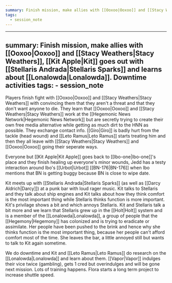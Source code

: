 ```yaml
---
summary: Finish mission, make allies with [[Ooxoo|Ooxoo]] and [[Stacy Weathers|Stacy Weathers]], [[Kit Apple|Kit]] goes out with [[Stellaris Andrada|Stellaris Sparks]] and learns about [[Lonalowda|Lonalowda]]. Downtime activities
tags:
  - session_note
---
```

---
summary: Finish mission, make allies with [[Ooxoo|Ooxoo]] and [[Stacy Weathers|Stacy Weathers]], [[Kit Apple|Kit]] goes out with [[Stellaris Andrada|Stellaris Sparks]] and learns about [[Lonalowda|Lonalowda]]. Downtime activities
tags:
    - session_note
---
Players finish fight with [[Ooxoo|Ooxoo]] and [[Stacy Weathers|Stacy Weathers]] with convincing them that they aren't a threat and that they don't want anyone to die. They learn that [[Ooxoo|Ooxoo]] and [[Stacy Weathers|Stacy Weathers]] work at the [[Hegemonic News Network|Hegemonic News Network]] but are secretly trying to create their own free media alternative while getting as much dirt to the HNN as possible. They exchange contact info. [[Giro|Giro]] is badly hurt from the tackle (head wound) and [[Leto Ramus|Leto Ramus]] starts treating him and then they all leave with [[Stacy Weathers|Stacy Weathers]] and [[Ooxoo|Ooxoo]] going their seperate ways.

Everyone but [[Kit Apple|Kit Apple]] goes back to [[Ibo-one|Ibo-one]]'s place and they finish healing up everyone's minor wounds, Jedd has a testy interaction around Ibo's [[Urbot|Urbot]] [[BN-176|BN-176]] when Ibo mentions that BN is getting buggy because BN is close to wipe date.


Kit meets up with [[Stellaris Andrada|Stellaris Sparks]] (as well as [[Darcy Aldrich|Darcy]]) at a punk bar with loud rager music. Kit talks to Stellaris and they talk about ship engines and Kit talks about how they think comfort is the most important thing while Stellaris thinks function is more important. Kit's privilage shows a bit and which annoys Stellaris. Kit and Stellaris talk a bit more and we learn that Stellaris grew up in the [[Holt|Holt]] system and is a member of the [[Lonalowda|Lonalowda]], a group of people that the [[Hegemony|Hegemony]] has colonized and is trying to eradicate or assimilate. Her people have been pushed to the brink and hence why she thinks function is the most important thing, because her people can't afford comfort most of the time. She leaves the bar, a little annoyed still but wants to talk to Kit again sometime.



We do downtime and Kit and [[Leto Ramus|Leto Ramus]] do research on the [[Lonalowda|Lonalowda]] and learn about them. [[Vapor|Vapor]] indulges their vice twice (gambling), gets 1 cred but overindulges and will be gone next mission. Lots of training happens. Flora starts a long term project to increase shuttle speed.
